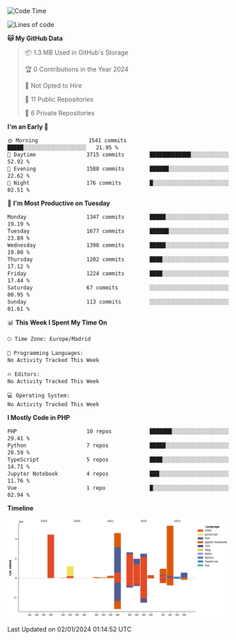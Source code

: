 <!--START_SECTION:waka-->
![Code Time](http://img.shields.io/badge/Code%20Time-4%20hrs%2035%20mins-blue)

![Lines of code](https://img.shields.io/badge/From%20Hello%20World%20I%27ve%20Written-24.8%20million%20lines%20of%20code-blue)

**🐱 My GitHub Data** 

> 📦 1.3 MB Used in GitHub's Storage 
 > 
> 🏆 0 Contributions in the Year 2024
 > 
> 🚫 Not Opted to Hire
 > 
> 📜 11 Public Repositories 
 > 
> 🔑 6 Private Repositories 
 > 
**I'm an Early 🐤** 

```text
🌞 Morning                1541 commits        █████░░░░░░░░░░░░░░░░░░░░   21.95 % 
🌆 Daytime                3715 commits        █████████████░░░░░░░░░░░░   52.92 % 
🌃 Evening                1588 commits        ██████░░░░░░░░░░░░░░░░░░░   22.62 % 
🌙 Night                  176 commits         █░░░░░░░░░░░░░░░░░░░░░░░░   02.51 % 
```
📅 **I'm Most Productive on Tuesday** 

```text
Monday                   1347 commits        █████░░░░░░░░░░░░░░░░░░░░   19.19 % 
Tuesday                  1677 commits        ██████░░░░░░░░░░░░░░░░░░░   23.89 % 
Wednesday                1390 commits        █████░░░░░░░░░░░░░░░░░░░░   19.80 % 
Thursday                 1202 commits        ████░░░░░░░░░░░░░░░░░░░░░   17.12 % 
Friday                   1224 commits        ████░░░░░░░░░░░░░░░░░░░░░   17.44 % 
Saturday                 67 commits          ░░░░░░░░░░░░░░░░░░░░░░░░░   00.95 % 
Sunday                   113 commits         ░░░░░░░░░░░░░░░░░░░░░░░░░   01.61 % 
```


📊 **This Week I Spent My Time On** 

```text
🕑︎ Time Zone: Europe/Madrid

💬 Programming Languages: 
No Activity Tracked This Week

🔥 Editors: 
No Activity Tracked This Week

💻 Operating System: 
No Activity Tracked This Week
```

**I Mostly Code in PHP** 

```text
PHP                      10 repos            ███████░░░░░░░░░░░░░░░░░░   29.41 % 
Python                   7 repos             █████░░░░░░░░░░░░░░░░░░░░   20.59 % 
TypeScript               5 repos             ████░░░░░░░░░░░░░░░░░░░░░   14.71 % 
Jupyter Notebook         4 repos             ███░░░░░░░░░░░░░░░░░░░░░░   11.76 % 
Vue                      1 repo              █░░░░░░░░░░░░░░░░░░░░░░░░   02.94 % 
```



**Timeline**

![Lines of Code chart](https://raw.githubusercontent.com/danisoronellas/danisoronellas/main/assets/bar_graph.png)


 Last Updated on 02/01/2024 01:14:52 UTC
<!--END_SECTION:waka-->
